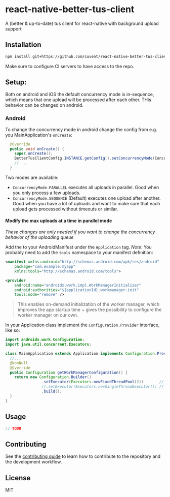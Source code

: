 # react-native-better-tus-client

A (better & up-to-date) tus client for react-native with background upload support

## Installation

```sh
npm install git+https://github.com/cuvent/react-native-better-tus-client.git
```

Make sure to configure CI servers to have access to the repo.

## Setup:

Both on android and iOS the default concurrency mode is in-sequence, which means that one upload
will be processed after each other. THis behavior can be changed on android.

### Android

To change the concurrency mode in android change the config from e.g. you MainApplication's `onCreate`:

```java
  @Override
  public void onCreate() {
    super.onCreate();
    BetterTusClientConfig.INSTANCE.getConfig().setConcurrencyMode(ConcurrencyMode.PARALLEL);
    // ...
  }
```

Two modes are available:

- `ConcurrencyMode.PARALLEL` executes all uploads in parallel. Good when you only process a few uploads.
- `ConcurrencyMode.SEQUENCE` (Default) executes one upload after another. Good when you have a lot of uploads
  and want to make sure that each upload gets processed without timeouts or similar.

#### Modify the max uploads at a time in parallel mode

_These changes are only needed if you want to change the concurrency behavior of the uploading queue_

Add the to your AndroidManifest under the `Application` tag. _Note_: You probably need to add the `tools`
namespace to your manifest definition:

```xml
<manifest xmlns:android="http://schemas.android.com/apk/res/android"
    package="com.example.myapp"
    xmlns:tools="http://schemas.android.com/tools">
```

```xml
<provider
    android:name="androidx.work.impl.WorkManagerInitializer"
    android:authorities="${applicationId}.workmanager-init"
    tools:node="remove" />
```

> This enables on-demand initialization of the worker manager, which improves the app startup time + gives
> the possibility to configure the worker manager on our own.

In your Application class implement the `Configuration.Provider` interface, like so:

```java
import androidx.work.Configuration;
import java.util.concurrent.Executors;

class MainApplication extends Application implements Configuration.Provider {
  //...
  @NonNull
  @Override
  public Configuration getWorkManagerConfiguration() {
    return new Configuration.Builder()
                .setExecutor(Executors.newFixedThreadPool(2))       // you can set here the number of concurrent worker (= uploads per time)
                //.setExecutor(Executors.newSingleThreadExecutor()) // use this to have a sequential upload queue --> use concurrencyMode SEQUENCE for this!
                .build();
  }
}

```

## Usage

```js
// TODO
```

## Contributing

See the [contributing guide](CONTRIBUTING.md) to learn how to contribute to the repository and the development workflow.

## License

MIT

